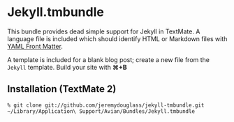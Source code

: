 # Jekyll.tmbundle

This bundle provides dead simple support for Jekyll in TextMate. A language
file is included which should identify HTML or Markdown files with
[YAML Front Matter](http://jekyllrb.com/docs/frontmatter/).

A template is included for a blank blog post; create a new file from the
`Jekyll` template. Build your site with **&#8984;+B**


## Installation (TextMate 2)

    % git clone git://github.com/jeremydouglass/jekyll-tmbundle.git ~/Library/Application\ Support/Avian/Bundles/Jekyll.tmbundle

